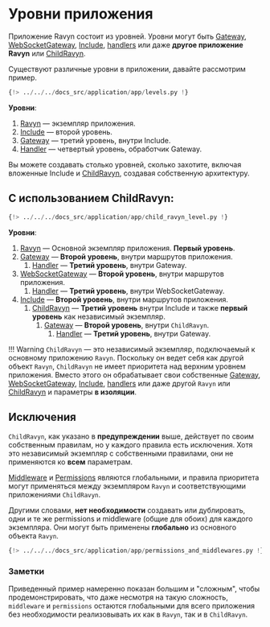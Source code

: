 # Уровни приложения

Приложение Ravyn состоит из уровней. Уровни могут быть [Gateway](../routing/routes.md#gateway),
[WebSocketGateway](../routing/routes.md#websocketgateway), [Include](../routing/routes.md#include),
[handlers](../routing/handlers.md) или даже **другое приложение Ravyn** или
[ChildRavyn](../routing/router.md#child-ravyn-application).

Существуют различные уровни в приложении, давайте рассмотрим пример.
```python
{!> ../../../docs_src/application/app/levels.py !}
```

**Уровни**:

1. [Ravyn](./applications.md) — экземпляр приложения.
2. [Include](../routing/routes.md#include) — второй уровень.
3. [Gateway](../routing/routes.md#gateway) — третий уровень, внутри Include.
4. [Handler](../routing/handlers.md) — четвертый уровень, обработчик Gateway.

Вы можете создавать столько уровней, сколько захотите, включая вложенные Include и
[ChildRavyn](../routing/router.md#child-ravyn-application), создавая собственную архитектуру.

## С использованием ChildRavyn:

```python hl_lines="49 58"
{!> ../../../docs_src/application/app/child_ravyn_level.py !}
```

**Уровни**:

1. [Ravyn](./applications.md) — Основной экземпляр приложения. **Первый уровень**.
2. [Gateway](../routing/routes.md#gateway) — **Второй уровень**, внутри маршрутов приложения.
    1. [Handler](../routing/handlers.md) — **Третий уровень**, внутри Gateway.
3. [WebSocketGateway](../routing/routes.md#websocketgateway) — **Второй уровень**, внутри маршрутов приложения.
    1. [Handler](../routing/handlers.md) — **Третий уровень**, внутри WebSocketGateway.
4. [Include](../routing/routes.md#include) — **Второй уровень**, внутри маршрутов приложения.
    1. [ChildRavyn](../routing/router.md#child-ravyn-application) — **Третий уровень** внутри Include и также **первый уровень** как независимый экземпляр.
        1. [Gateway](../routing/routes.md#gateway) — **Второй уровень**, внутри `ChildRavyn`.
            1. [Handler](../routing/handlers.md) — **Третий уровень**, внутри Gateway.

!!! Warning
    `ChildRavyn` — это независимый экземпляр, подключаемый к основному приложению `Ravyn`.
    Поскольку он ведет себя как другой объект `Ravyn`, `ChildRavyn` не имеет приоритета над
    верхним уровнем приложения. Вместо этого он обрабатывает свои собственные
    [Gateway](../routing/routes.md#gateway), [WebSocketGateway](../routing/routes.md#websocketgateway),
    [Include](../routing/routes.md#include), [handlers](../routing/handlers.md) или даже другой `Ravyn`
    или [ChildRavyn](../routing/router.md#child-ravyn-application) и параметры **в изоляции**.

## Исключения

`ChildRavyn`, как указано в **предупреждении** выше, действует по своим собственным правилам,
но у каждого правила есть исключения. Хотя это независимый экземпляр с собственными правилами,
они не применяются ко **всем** параметрам.

[Middleware](../middleware/middleware.md) и [Permissions](../permissions/index.md) являются глобальными,
и правила приоритета могут применяться между экземпляром `Ravyn` и соответствующими приложениями
`ChildRavyn`.

Другими словами, **нет необходимости** создавать или дублировать, одни и те же permissions и middleware
(общие для обоих) для каждого экземпляра. Они могут быть применены **глобально** из основного объекта `Ravyn`.

```python hl_lines="97-99 108 115 117-118"
{!> ../../../docs_src/application/app/permissions_and_middlewares.py !}
```

### Заметки

Приведенный пример намеренно показан большим и "сложным", чтобы продемонстрировать, что даже
несмотря на такую сложность, `middleware` и `permissions` остаются глобальными для всего
приложения без необходимости реализовывать их как в `Ravyn`, так и в `ChildRavyn`.

